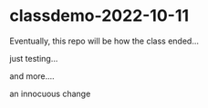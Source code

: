 # classdemo-2022-10-11

Eventually, this repo will be how the class ended...

just testing...

and more....

an innocuous change
